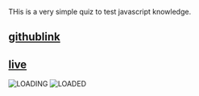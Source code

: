 THis is a very simple quiz to test javascript knowledge. 


[githublink](https://github.com/mayaj0yce/Code-quiz.git)
--
[live](https://mayaj0yce.github.io/Code-quiz/)
--

![LOADING](https://github.com/mayaj0yce/Code-quiz/assets/129634010/82643ba0-3067-404b-9fc1-ddae7c117d21)
![LOADED](https://github.com/mayaj0yce/Code-quiz/assets/129634010/6bf7b03c-b9ba-45b7-a9b5-4d49e867845b)

